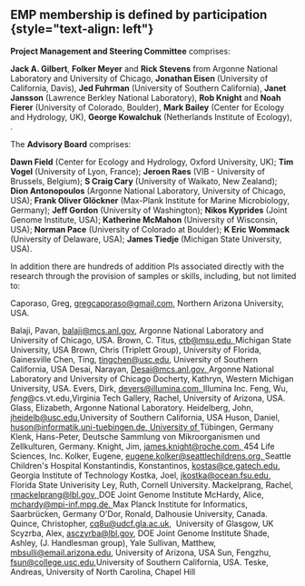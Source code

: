EMP membership is defined by participation {style="text-align: left"}
------------------------------------------

**Project Management and Steering Committee** comprises:

**Jack A. Gilbert**, **Folker Meyer** and **Rick Stevens** from Argonne
National Laboratory and University of Chicago, **Jonathan Eisen**
(University of California, Davis), **Jed Fuhrman** (University of
Southern California), **Janet Jansson** (Lawrence Berkley National
Laboratory), **Rob Knight** and **Noah Fierer** (University of Colorado,
Boulder), **Mark Bailey** (Center for Ecology and Hydrology, UK),
**George Kowalchuk** (Netherlands Institute of Ecology), .

The **Advisory Board** comprises:

**Dawn Field** (Center for Ecology and Hydrology, Oxford University,
UK); **Tim Vogel** (University of Lyon, France); **Jeroen Raes** (VIB -
University of Brussels, Belgium); **S Craig Cary** (University of
Waikato, New Zealand); **Dion Antonopoulos** (Argonne National
Laboratory, University of Chicago, USA); **Frank Oliver Glöckner**
(Max-Plank Institute for Marine Microbiology, Germany); **Jeff Gordon**
(University of Washington); **Nikos Kyprides** (Joint Genome Institute,
USA); **Katherine McMahon** (University of Wisconsin, USA); **Norman
Pace** (University of Colorado at Boulder); **K Eric Wommack**
(University of Delaware, USA); **James Tiedje** (Michigan State
University, USA).

In addition there are hundreds of addition PIs associated directly with
the research through the provision of samples or skills, including, but
not limited to:

Caporaso, Greg, gregcaporaso@gmail.com, Northern Arizona University,
USA.

Balaji, Pavan, <balaji@mcs.anl.gov>, Argonne National Laboratory and
University of Chicago, USA. Brown, C. Titus, <span
style="text-decoration: underline"><ctb@msu.edu>, </span>Michigan State
University, USA Brown, Chris (Triplett Group), University of Florida,
Gainesville Chen, Ting, <tingchen@usc.edu>, University of Southern
California, USA Desai, Narayan, <span
style="text-decoration: underline"><Desai@mcs.anl.gov>, </span>Argonne
National Laboratory and University of Chicago Docherty, Kathryn, Western
Michigan University, USA. Evers, Dirk, <span
style="text-decoration: underline">devers@illumina.com, </span>Illumina
Inc. Feng, Wu, *feng*@cs.vt.edu,Virginia Tech Gallery, Rachel,
University of Arizona, USA. Glass, Elizabeth, Argonne National
Laboratory. Heidelberg, John,
[jheidelb@usc.edu,](mailto:jheidelb@usc.edu)University of Southern
California, USA Huson, Daniel, <span
style="text-decoration: underline">huson@informatik.uni-tuebingen.de,
University of </span>Tübingen, Germany Klenk, Hans-Peter, Deutsche
Sammlung von Mikroorganismen und Zellkulturen, Germany. Knight, Jim,
<span style="text-decoration: underline"><james.knight@roche.com>,
</span>454 Life Sciences, Inc. Kolker, Eugene, <span
style="text-decoration: underline">eugene.kolker@seattlechildrens.org,
</span>Seattle Children's Hospital Konstantindis, Konstantinos, <span
style="text-decoration: underline"><kostas@ce.gatech.edu>,
</span>Georgia Institute of Technology Kostka, Joel, <span
style="text-decoration: underline"><jkostka@ocean.fsu.edu>,
</span>Florida State Univerisity Ley, Ruth, Cornell University.
Mackelprang, Rachel, <span
style="text-decoration: underline"><rmackelprang@lbl.gov>, </span>DOE
Joint Genome Institute McHardy, Alice, <span
style="text-decoration: underline"><mchardy@mpi-inf.mpg.de>, </span>Max
Planck Institute for Informatics, Saarbrücken, Germany O'Dor, Ronald,
Dalhousie University, Canada. Quince, Christopher, cq8u@udcf.gla.ac.uk, 
University of Glasgow, UK Scyzrba, Alex, asczyrba@lbl.gov, DOE Joint
Genome Institute Shade, Ashley, (J. Handlesman group), Yale Sullivan,
Matthew, [mbsulli@email.arizona.edu,](mailto:mbsulli@email.arizona.edu)
University of Arizona, USA Sun, Fengzhu,
[fsun@college.usc.edu,](mailto:fsun@college.usc.edu)University of
Southern California, USA. Teske, Andreas, University of North Carolina,
Chapel Hill
